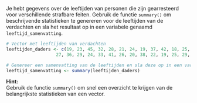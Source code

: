 Je hebt gegevens over de leeftijden van personen die zijn gearresteerd voor verschillende strafbare feiten. Gebruik de functie `summary()` om beschrijvende statistieken te genereren voor de leeftijden van de verdachten en sla het resultaat op in een variabele genaamd `leeftijd_samenvatting`.

```R
# Vector met leeftijden van verdachten
leeftijden_daders <- c(19, 23, 45, 32, 28, 21, 24, 19, 37, 42, 18, 25, 22, 31, 19, 
                   27, 36, 29, 24, 33, 41, 26, 20, 38, 22, 19, 25, 29, 31, 34)

# Genereer een samenvatting van de leeftijden en sla deze op in een variabele genaamd 'leeftijd_samenvatting'
leeftijd_samenvatting <- summary(leeftijden_daders)
```

**Hint:**  
Gebruik de functie `summary()` om snel een overzicht te krijgen van de belangrijkste statistieken van een vector.
